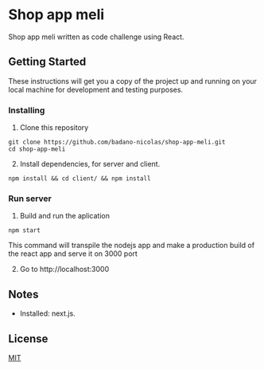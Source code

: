 # Shop app meli

Shop app meli written as code challenge using React.

## Getting Started

These instructions will get you a copy of the project up and running on your local machine for development and testing purposes.

### Installing

1. Clone this repository

```
git clone https://github.com/badano-nicolas/shop-app-meli.git
cd shop-app-meli
```

2. Install dependencies, for server and client.

```
npm install && cd client/ && npm install
```

### Run server

1. Build and run the aplication

```
npm start
```

This command will transpile the nodejs app and make a production build of the react app and serve it on 3000 port

2. Go to http://localhost:3000


###

## Notes

- Installed: next.js.


## License

[MIT](https://choosealicense.com/licenses/mit/)
